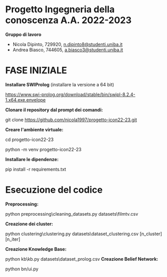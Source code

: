 # Progetto Ingegneria della conoscenza A.A. 2022-2023 

**Gruppo di lavoro**

-	Nicola Dipinto, 729920, n.dipinto8@studenti.uniba.it 
- Andrea Biasco, 744605, a.biasco3@studenti.uniba.it 

# FASE INIZIALE

**Installare SWIProlog** (installare la versione a 64 bit) 

https://www.swi-prolog.org/download/stable/bin/swipl-8.2.4-1.x64.exe.envelope 

**Clonare il repository dal prompt dei comandi:**

 git clone https://github.com/nicola1997/progetto-icon22-23.git 

**Creare l'ambiente virtuale:** 

 cd progetto-icon22-23 

 python -m venv progetto-icon22-23 

**Installare le dipendenze:** 

 pip install -r requirements.txt 

# Esecuzione del codice 
**Preprocessing:** 

 python preprocessing\cleaning_datasets.py datasets\filmtv.csv 

**Creazione dei cluster:**

 python clustering\clustering.py datasets\dataset_clustering.csv [n_cluster] [n_iter]

**Creazione Knowledge Base:**

 python kb\kb.py datasets\dataset_prolog.csv
 **Creazione Belief Network:**

 python bn/ui.py 

 

